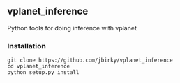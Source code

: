 ## vplanet_inference

Python tools for doing inference with vplanet

### Installation

```
git clone https://github.com/jbirky/vplanet_inference
cd vplanet_inference
python setup.py install
```